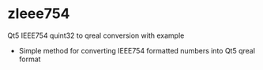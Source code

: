 zIeee754
========

Qt5 IEEE754 quint32 to qreal conversion with example

- Simple method for converting IEEE754 formatted numbers into Qt5 qreal format
